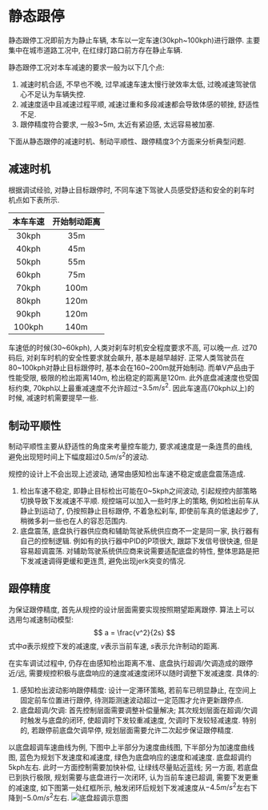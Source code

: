 # 静态跟停
静态跟停工况即前方为静止车辆, 本车以一定车速(30kph~100kph)进行跟停. 主要集中在城市道路工况中, 在红绿灯路口前方存在静止车辆.

静态跟停工况对本车减速的要求一般为以下几个点:
1. 减速时机合适, 不早也不晚, 过早减速车速太慢行驶效率太低, 过晚减速驾驶信心不足认为车辆失控.
2. 减速度适中且减速过程平顺, 减速过重和多段减速都会导致体感的顿挫, 舒适性不足.
3. 跟停精度符合要求, 一般3~5m, 太近有紧迫感, 太远容易被加塞.

下面从静态跟停的减速时机、制动平顺性、跟停精度3个方面来分析典型问题.

## 减速时机
根据调试经验, 对静止目标跟停时, 不同车速下驾驶人员感受舒适和安全的刹车时机点如下表所示.

|本车车速 | 开始制动距离|
|:------:|:----------:|
|30kph   | 35m        |
|40kph   | 45m        |
|50kph   | 55m        |
|60kph   | 75m        |
|70kph   | 100m       |
|80kph   | 120m       |
|90kph   | 120m       |
|100kph  | 140m       |

车速低的时候(30~60kph), 人类对刹车时机安全程度要求不高, 可以晚一点. 过70码后, 对刹车时机的安全性要求就会飙升, 基本是越早越好. 正常人类驾驶员在80~100kph对静止目标跟停时, 基本会在160~200m就开始制动. 而单V产品由于性能受限, 极限的检出距离140m, 检出稳定的距离是120m. 此外底盘减速度也受国标约束, 70kph以上最重减速度不允许超过$-3.5m/s^2$. 因此车速高(70kph以上)的时候, 减速时机需要提早一些.

## 制动平顺性
制动平顺性主要从舒适性的角度来考量控车能力, 要求减速度是一条连贯的曲线, 避免出现短时间上下幅度超过$0.5m/s^2$的波动.

规控的设计上不会出现上述波动, 通常由感知检出车速不稳定或底盘震荡造成.
1. 检出车速不稳定, 即静止目标检出可能在0~5kph之间波动, 引起规控内部策略切换导致下发减速不平顺. 规控端可以加入一些时序上的策略, 例如检出前车从静止到运动了, 仍按照静止目标跟停, 不着急松刹车, 即使前车真的低速起步了, 稍微多刹一些也在人的容忍范围内.
2. 底盘震荡, 底盘执行器供应商和辅助驾驶系统供应商不一定是同一家, 执行器有自己的控制逻辑. 例如有的执行器中PID的P项很大, 跟踪下发信号很快速, 但是容易超调震荡. 对辅助驾驶系统供应商来说需要适配底盘的特性, 整体思路是把下发减速调得更缓和更连贯, 避免出现jerk突变的情况.

## 跟停精度
为保证跟停精度, 首先从规控的设计层面需要实现按照期望距离跟停. 算法上可以选用匀减速制动模型:
$$
a = \frac{v^2}{2s}
$$
式中$a$表示规控下发的减速度, $v$表示当前车速, $s$表示允许制动的距离.

在实车调试过程中, 仍存在由感知检出距离不准、底盘执行超调/欠调造成的跟停近/远, 需要规控积极与底盘响应的速度减速度闭环以随时调整下发减速度. 具体的:
1. 感知检出波动影响跟停精度: 设计一定滞环策略, 若前车已明显静止, 在空间上固定前车位置进行跟停, 待测距测速波动超过一定范围才允许更新跟停点.
2. 底盘超调/欠调: 首先控制层面需要调整补偿量解决; 其次规划层面在超调/欠调时触发与底盘的闭环, 使超调时下发较重减速度, 欠调时下发较轻减速度. 特别的, 若跟停前底盘欠调早停, 规划层面需要允许二次起步保证跟停精度.

以底盘超调车速曲线为例, 下图中上半部分为速度曲线图, 下半部分为加速度曲线图, 蓝色为规划下发速度和减速度, 绿色为底盘响应的速度和减速度. 底盘超调约5kph左右. 此时一方面控制需要加快补偿, 让绿线尽量贴近蓝线; 另一方面, 若底盘已到执行极限, 规划需要与底盘进行一次闭环, 认为当前车速已超调, 需要下发更重的减速度, 如下图第一处红框所示, 触发闭环后规划下发减速度从$-4.5m/s^2$左右下降到$-5.0m/s^2$左右.
![底盘超调示意图](./imgs/超调重规划示意.png)
